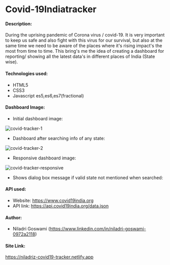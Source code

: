 # Covid-19Indiatracker

#### Description:
 During the uprising pandemic of Corona virus / covid-19. It is very important to keep us safe and also fight with this virus for our survival, but also at the same time we need to be aware of the places where it's rising impact's the most from time to time. This bring's me the idea of creating a dashboard for reporting/ showing all the latest data's in different places of India (State wise).
 
#### Technologies used:
* HTML5
* CSS3
* Javascript es5,es6,es7(fractional)

#### Dashboard Image:
* Initial dashboard image:

![covid-tracker-1](https://user-images.githubusercontent.com/48457036/105500412-e5a69600-5ce8-11eb-8961-bfd96f44e547.png)

* Dashboard after searching info of any state:

![covid-tracker-2](https://user-images.githubusercontent.com/48457036/105500800-69f91900-5ce9-11eb-98f9-23606e376b94.png)

* Responsive dashboard image:

![covid-tracker-responsive](https://user-images.githubusercontent.com/48457036/105501029-b3496880-5ce9-11eb-93df-6fc8dc66dfca.png)

* Shows dialog box message if valid state not mentioned when searched:



#### API used:
* Website: https://www.covid19india.org
* API link: https://api.covid19india.org/data.json

#### Author:
* Niladri Goswami (https://www.linkedin.com/in/niladri-goswami-0972a2118)

#### Site Link:
https://niladriz-covid19-tracker.netlify.app
